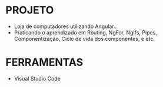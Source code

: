 # PROJETO

- Loja de computadores utilizando Angular..
- Praticando o aprendizado em Routing, NgFor, NgIfs, Pipes, Componentização, Ciclo de vida dos componentes, e etc. 

# FERRAMENTAS

- Visual Studio Code 

